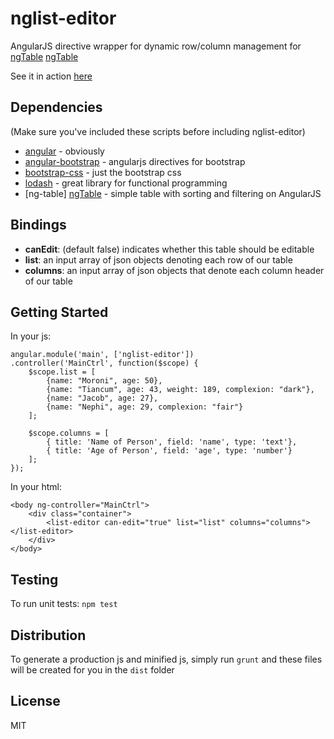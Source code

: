 nglist-editor
=============

AngularJS directive wrapper for dynamic row/column management for 
[ngTable] [ngTable]

See it in action [here][plunker]

Dependencies
------------
(Make sure you've included these scripts before including nglist-editor)
* [angular] - obviously
* [angular-bootstrap] - angularjs directives for bootstrap
* [bootstrap-css] - just the bootstrap css
* [lodash] - great library for functional programming
* [ng-table] [ngTable] - simple table with sorting and filtering on AngularJS

Bindings
--------
 - **canEdit**: (default false) indicates whether this table should be editable
 - **list**: an input array of json objects denoting each row of our table
 - **columns**: an input array of json objects that denote each column header of our table

Getting Started
---------------
In your js:
```
angular.module('main', ['nglist-editor'])
.controller('MainCtrl', function($scope) {
    $scope.list = [
        {name: "Moroni", age: 50},
        {name: "Tiancum", age: 43, weight: 189, complexion: "dark"},
        {name: "Jacob", age: 27},
        {name: "Nephi", age: 29, complexion: "fair"}
    ];
    
    $scope.columns = [
        { title: 'Name of Person', field: 'name', type: 'text'},
        { title: 'Age of Person', field: 'age', type: 'number'}
    ];
});
```
In your html:
```
<body ng-controller="MainCtrl">
    <div class="container">
        <list-editor can-edit="true" list="list" columns="columns"></list-editor>
    </div>
</body>
```
Testing
-------
To run unit tests: ```npm test```

Distribution
------------
To generate a production js and minified js, simply run ```grunt``` and these files will be created for you in the ```dist``` folder



License
-------
MIT

[plunker]:http://embed.plnkr.co/yIrAfMzQbPrKjwUu0P6q/preview
[angular]:https://angularjs.org
[angular-bootstrap]:http://angular-ui.github.io/bootstrap/
[bootstrap-css]:https://github.com/codemix/bootstrap-css
[lodash]:http://lodash.com
[ngTable]:https://github.com/esvit/ng-table

